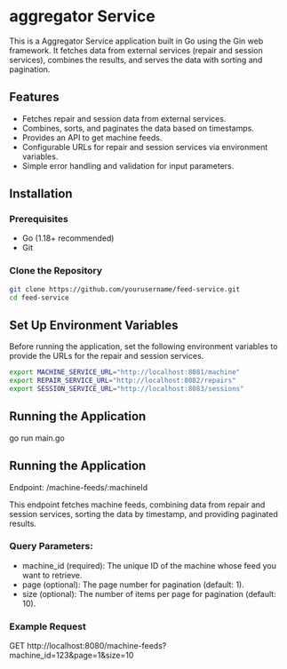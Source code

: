 # aggregator Service

This is a Aggregator Service application built in Go using the Gin web framework. It fetches data from external services (repair and session services), combines the results, and serves the data with sorting and pagination.

## Features
- Fetches repair and session data from external services.
- Combines, sorts, and paginates the data based on timestamps.
- Provides an API to get machine feeds.
- Configurable URLs for repair and session services via environment variables.
- Simple error handling and validation for input parameters.


## Installation

### Prerequisites

- Go (1.18+ recommended)
- Git

### Clone the Repository

```bash
git clone https://github.com/yourusername/feed-service.git
cd feed-service
```

## Set Up Environment Variables

Before running the application, set the following environment variables to provide the URLs for the repair and session services.

```bash
export MACHINE_SERVICE_URL="http://localhost:8081/machine"
export REPAIR_SERVICE_URL="http://localhost:8082/repairs"
export SESSION_SERVICE_URL="http://localhost:8083/sessions"
```

## Running the Application

go run main.go


## Running the Application

Endpoint: /machine-feeds/:machineId

This endpoint fetches machine feeds, combining data from repair and session services, sorting the data by timestamp, and providing paginated results.


### Query Parameters:

- machine_id (required): The unique ID of the machine whose feed you want to retrieve.
- page (optional): The page number for pagination (default: 1).
- size (optional): The number of items per page for pagination (default: 10).

### Example Request

GET http://localhost:8080/machine-feeds?machine_id=123&page=1&size=10












